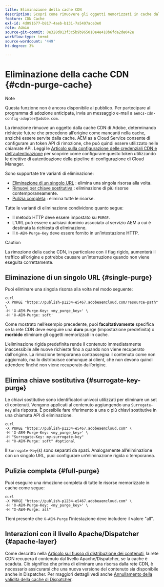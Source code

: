 ```yaml
---
title: Eliminazione della cache CDN
description: Scopri come rimuovere gli oggetti memorizzati in cache dalla cache CDN Adobe configurando il token API di eliminazione che può quindi essere utilizzato nelle chiamate API.
feature: CDN Cache
exl-id: 4d091677-b817-4aeb-b131-7a5407ace3e0
role: Admin
source-git-commit: 0e328d013f3c5b9b965010e4e410b6fda2de042e
workflow-type: tm+mt
source-wordcount: '449'
ht-degree: 3%

---
```


# Eliminazione della cache CDN {#cdn-purge-cache}

>[!NOTE]
>Questa funzione non è ancora disponibile al pubblico. Per partecipare al programma di adozione anticipata, invia un messaggio e-mail a `aemcs-cdn-config-adopter@adobe.com`.

La rimozione rimuove un oggetto dalla cache CDN di Adobe, determinando richieste future che procedono all’origine come mancanti nella cache, anziché essere servite dalla cache.
AEM as a Cloud Service consente di configurare un token API di rimozione, che può quindi essere utilizzato nelle chiamate API. Leggi le [Articolo sulla configurazione delle credenziali CDN e dell’autenticazione](/help/implementing/dispatcher/cdn-credentials-authentication.md#purge-API-token) per scoprire come configurare questo token utilizzando le direttive di autenticazione della pipeline di configurazione di Cloud Manager.

Sono supportate tre varianti di eliminazione:

* [Eliminazione di un singolo URL](#single-purge) : elimina una singola risorsa alla volta.
* [Rimuovi per chiave sostitutiva](#surrogate-key-purge) : eliminazione di più risorse contemporaneamente.
* [Pulizia completa](#full-purge) : elimina tutte le risorse.

Tutte le varianti di eliminazione condividono quanto segue:

* Il metodo HTTP deve essere impostato su `PURGE`.
* L’URL può essere qualsiasi dominio associato al servizio AEM a cui è destinata la richiesta di eliminazione.
* Il `X-AEM-Purge-Key` deve essere fornito in un’intestazione HTTP.

>[!CAUTION]
>La rimozione della cache CDN, in particolare con il flag rigido, aumenterà il traffico all’origine e potrebbe causare un’interruzione quando non viene eseguita correttamente.

## Eliminazione di un singolo URL {#single-purge}

Puoi eliminare una singola risorsa alla volta nel modo seguente:

```
curl
-X PURGE "https://publish-p1234-e5467.adobeaemcloud.com/resource-path" \
-H 'X-AEM-Purge-Key: <my_purge_key>' \
-H 'X-AEM-Purge: soft'
```

Come mostrato nell’esempio precedente, puoi **facoltativamente** specifica se la rete CDN deve eseguire una **duro** purge (impostazione predefinita) o **morbido** eliminare gli oggetti memorizzati in cache.

L’eliminazione rigida predefinita rende il contenuto immediatamente inaccessibile alle nuove richieste fino a quando non viene recuperato dall’origine. La rimozione temporanea contrassegna il contenuto come non aggiornato, ma lo distribuisce comunque ai client, che non devono quindi attendere finché non viene recuperato dall’origine.

## Elimina chiave sostitutiva {#surrogate-key-purge}

Le chiavi sostitutive sono identificatori univoci utilizzati per eliminare un set di contenuti. Vengono applicati al contenuto aggiungendo una `Surrogate-Key` alla risposta. È possibile fare riferimento a una o più chiavi sostitutive in una chiamata API di eliminazione.

```
curl
-X PURGE "https://publish-p1234-e5467.adobeaemcloud.com" \
-H 'X-AEM-Purge-Key: <my_purge_key>' \
-H "Surrogate-Key: my-surrogate-key"
-H "X-AEM-Purge: soft" #optional
```

Il `Surrogate-Key`(s) sono separati da spazi. Analogamente all’eliminazione con un singolo URL, puoi configurare un’eliminazione rigida o temporanea.

## Pulizia completa {#full-purge}

Puoi eseguire una rimozione completa di tutte le risorse memorizzate in cache come segue:

```
curl
-X PURGE "https://publish-p1234-e5467.adobeaemcloud.com" \
-H 'X-AEM-Purge-Key: <my_purge_key>' \
-H "X-AEM-Purge: all"
```

Tieni presente che `X-AEM-Purge` l’intestazione deve includere il valore &quot;all&quot;.

## Interazioni con il livello Apache/Dispatcher {#apache-layer}

Come descritto nella [Articolo sul flusso di distribuzione dei contenuti](/help/implementing/dispatcher/overview.md), la rete CDN recupera il contenuto dal livello Apache/Dispatcher, se la cache è scaduta. Ciò significa che prima di eliminare una risorsa dalla rete CDN, è necessario assicurarsi che una nuova versione del contenuto sia disponibile anche in Dispatcher. Per maggiori dettagli vedi anche [Annullamento della validità della cache di Dispatcher](/help/implementing/dispatcher/caching.md#disp).
